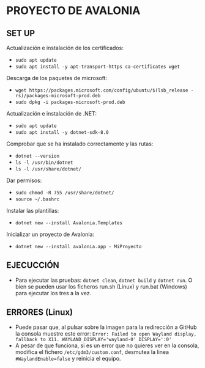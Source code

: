 # PROYECTO DE AVALONIA

## SET UP

Actualización e instalación de los certificados:
- `sudo apt update`
- `sudo apt install -y apt-transport-https ca-certificates wget`

Descarga de los paquetes de microsoft:
- `wget https://packages.microsoft.com/config/ubuntu/$(lsb_release -rs)/packages-microsoft-prod.deb`
- `sudo dpkg -i packages-microsoft-prod.deb`

Actualización e instalación de .NET:
- `sudo apt update`
- `sudo apt install -y dotnet-sdk-8.0`

Comprobar que se ha instalado correctamente y las rutas:
- `dotnet --version`
- `ls -l /usr/bin/dotnet`
- `ls -l /usr/share/dotnet/`

Dar permisos:
- `sudo chmod -R 755 /usr/share/dotnet/`
- `source ~/.bashrc`

Instalar las plantillas:
- `dotnet new --install Avalonia.Templates`

Inicializar un proyecto de Avalonia:
- `dotnet new --install avalonia.app - MiProyecto`


## EJECUCCIÓN
- Para ejecutar las pruebas: `dotnet clean`, `dotnet build` y `dotnet run`. O bien se pueden usar los ficheros run.sh (Linux) y run.bat (Windows) para ejecutar los tres a la vez.

## ERRORES (Linux)
- Puede pasar que, al pulsar sobre la imagen para la redirección a GitHub la consola muestre este error: `Error: Failed to open Wayland display, fallback to X11. WAYLAND_DISPLAY='wayland-0' DISPLAY=':0'`
- A pesar de que funciona, si es un error que no quieres ver en la consola, modifica el fichero `/etc/gdm3/custom.conf`, desmutea la linea `#WaylandEnable=false` y reinicia el equipo.
